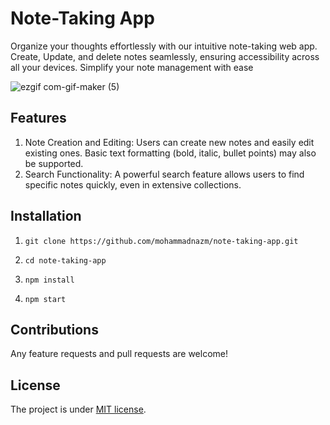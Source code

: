 # Note-Taking App

Organize your thoughts effortlessly with our intuitive note-taking web app. Create, Update, and delete notes seamlessly, ensuring accessibility across all your devices. Simplify your note management with ease

![ezgif com-gif-maker (5)](https://github.com/mohammadnazm/note-taking-app/assets/63538356/e9961d08-feab-4c18-95d4-016c1182d889)


## Features
1. Note Creation and Editing: Users can create new notes and easily edit existing ones. Basic text formatting (bold, italic, bullet points) may also be supported.
2. Search Functionality: A powerful search feature allows users to find specific notes quickly, even in extensive collections.


## Installation

1. `git clone https://github.com/mohammadnazm/note-taking-app.git`

2. `cd note-taking-app`

3. `npm install`

4. `npm start`

## Contributions

Any feature requests and pull requests are welcome!

## License

The project is under [MIT license](https://choosealicense.com/licenses/mit/).
